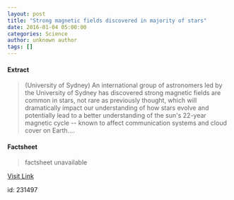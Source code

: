 ```yaml
---
layout: post
title: "Strong magnetic fields discovered in majority of stars"
date: 2016-01-04 05:00:00
categories: Science
author: unknown author
tags: []
---
```



#### Extract
>(University of Sydney) An international group of astronomers led by the University of Sydney has discovered strong magnetic fields are common in stars, not rare as previously thought, which will dramatically impact our understanding of how stars evolve and potentially lead to a better understanding of the sun's 22-year magnetic cycle -- known to affect communication systems and cloud cover on Earth....

#### Factsheet
>factsheet unavailable

[Visit Link](http://www.eurekalert.org/pub_releases/2016-01/uos-smf010316.php)

id:  231497


